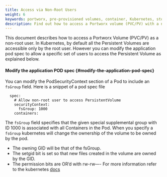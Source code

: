 ```yaml
---
title: Access via Non-Root Users
weight: 6
keywords: portworx, pre-provisioned volumes, container, Kubernetes, storage, Docker, k8s, flexvol, pv, persistent disk, StatefulSets
description: Find out how to access a Portworx volume (PVC/PV) with a non-root user
---
```


This document describes how to access a Portworx Volume (PVC/PV) as a non-root user. In Kubernetes, by default all the Persistent Volumes are accessible only by the root user. However you can modify the application pod spec to allow a specific set of users to access the Persistent Volume as explained below.

#### Modify the application POD spec {#modify-the-application-pod-spec}

You can modify the PodSecurityContext section of a Pod to include an `fsGroup` field. Here is a snippet of a pod spec file

```text
  spec:
    # Allow non-root user to access PersistentVolume
    securityContext:
      fsGroup: 1000
    containers:
```

The `fsGroup` field specifies that the given special supplemental group with ID 1000 is associated with all Containers in the Pod. When you specify a `fsGroup` kubernetes will change the ownership of the volume to be owned by the pod.

* The owning GID will be that of the fsGroup.
* The setgid bit is set so that new files created in the volume are owned by the GID.
* The permission bits are OR’d with rw-rw—- For more information refer to the kubernetes [docs](https://kubernetes.io/docs/tasks/configure-pod-container/security-context/)
